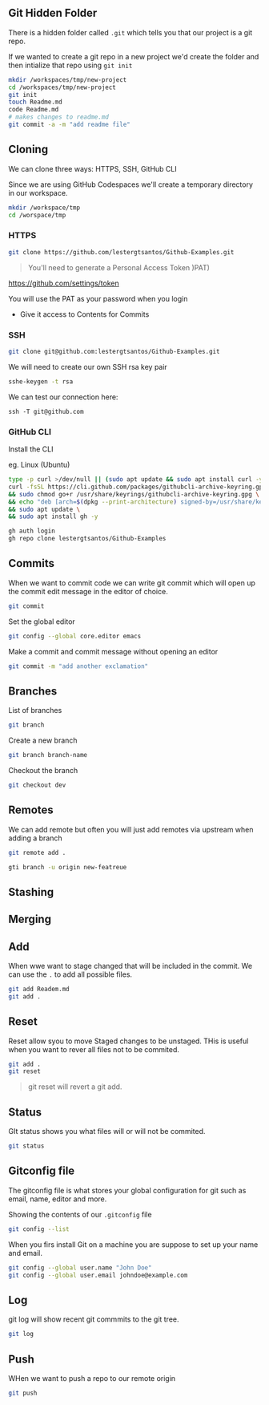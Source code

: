 ## Git Hidden Folder

There is a hidden folder called `.git` which tells you that our project is a git repo.

If we wanted to create a git repo in a new project we'd create the folder and then intialize that repo using 
`git init`

```sh
mkdir /workspaces/tmp/new-project
cd /workspaces/tmp/new-project
git init
touch Readme.md
code Readme.md
# makes changes to readme.md
git commit -a -m "add readme file"
```
## Cloning

We can clone three ways: HTTPS, SSH, GitHub CLI

Since we are using GitHub Codespaces we'll create a temporary directory in our workspace.

```sh
mkdir /workspace/tmp
cd /worspace/tmp
```
### HTTPS

```sh
git clone https://github.com/lestergtsantos/Github-Examples.git
```

> You'll need to generate a Personal Access Token )PAT)

https://github.com/settings/token

You will use the PAT as your password when you login

- Give it access to Contents for Commits

### SSH

```sh
git clone git@github.com:lestergtsantos/Github-Examples.git
```

We will need to create our own SSH rsa key pair

```sh
sshe-keygen -t rsa
```
We can test our connection here:

```
ssh -T git@github.com
```

### GitHub CLI

Install the CLI

eg. Linux (Ubuntu)

```sh
type -p curl >/dev/null || (sudo apt update && sudo apt install curl -y)
curl -fsSL https://cli.github.com/packages/githubcli-archive-keyring.gpg | sudo dd of=/usr/share/keyrings/githubcli-archive-keyring.gpg \
&& sudo chmod go+r /usr/share/keyrings/githubcli-archive-keyring.gpg \
&& echo "deb [arch=$(dpkg --print-architecture) signed-by=/usr/share/keyrings/githubcli-archive-keyring.gpg] https://cli.github.com/packages stable main" | sudo tee /etc/apt/sources.list.d/github-cli.list > /dev/null \
&& sudo apt update \
&& sudo apt install gh -y
```

```sh
gh auth login
gh repo clone lestergtsantos/Github-Examples
```
## Commits

When we want to commit code we can write git commit which will open up the commit edit message in the editor of choice.

```sh
git commit
```

Set the global editor

```sh
git config --global core.editor emacs
```

Make a commit and commit message without opening an editor

```sh
git commit -m "add another exclamation"
```

## Branches

List of branches

```sh
git branch
```

Create a new branch

```sh
git branch branch-name
```

Checkout the branch

```sh
git checkout dev
```


## Remotes

We can add remote but often you will just add remotes via upstream when adding a branch

```sh
git remote add .

gti branch -u origin new-featreue
```

## Stashing

## Merging

## Add

When wwe want to stage changed that will be included in the commit. We can use the `.` to add all possible files.

```sh
git add Readem.md
git add .
```

## Reset

Reset allow syou to move Staged changes to be unstaged.
THis is useful when you want to rever all files not to be commited.

```sh
git add .
git reset
```

> git reset will revert a git add.

## Status

GIt status shows you what files will or will not be commited.

```sh
git status
```

## Gitconfig file

The gitconfig file is what stores your global configuration for git such as email, 
name, editor and more.

Showing the contents of our `.gitconfig` file

```sh
git config --list
```
When you firs install Git on a machine you are suppose to set up your
name and email.

```sh
git config --global user.name "John Doe"
git config --global user.email johndoe@example.com
```

## Log

git log will show recent git commmits to the git tree.

```sh
git log
```
## Push

WHen we want to push a repo to our remote origin

```sh
git push
```
